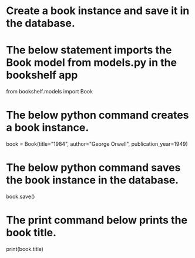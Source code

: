 # Create a book instance and save it in the database.

# The below statement imports the Book model from models.py in the bookshelf app
from bookshelf.models import Book

# The below python command creates a book instance.
book = Book(title="1984", author="George Orwell", publication_year=1949)

# The below python command saves the book instance in the database.
book.save()

# The print command below prints the book title.
print(book.title)
